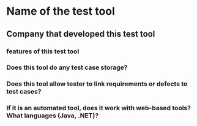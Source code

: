 # Name of the test tool

## Company that developed this test tool

### features of this test tool

### Does this tool do any test case storage?

### Does this tool allow tester to link requirements or defects to test cases?

### If it is an automated tool, does it work with web-based tools? What languages (Java, .NET)?
